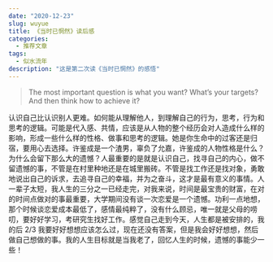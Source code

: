 ```yaml
---
date: "2020-12-23"
slug: wuyue
title: 《当时已惘然》读后感
categories:
  - 推荐文章
tags:
  - 似水流年
description: "这是第二次读《当时已惘然》的感悟"
---
```


> The most important question is what you want? What’s your targets? And then think how to achieve it? 

认识自己比认识别人更难。如何能从理解他人，到理解自己的行为，思考，行为和思考的逻辑。可能是代入感、共情，应该是从人物的整个经历会对人造成什么样的影响，形成一些什么样的性格、做事和思考的逻辑。她是你生命中的过客还是归宿，要用心去选择。许鉴成是一个渣男，辜负了允嘉，许鉴成的人物性格是什么？为什么会留下那么大的遗憾？人最重要的是就是认识自己，找寻自己的内心，做不留遗憾的事，不管是在村里种地还是在城里搬砖。不管是找工作还是找对象，勇敢地说出自己的诉求，去追寻自己的幸福，并为之奋斗，这才是最有意义的事情。人一辈子太短，我人生的三分之一已经走完，对我来说，时间是最宝贵的财富，在对的时间点做对的事最重要，大学期间没有谈一次恋爱是一个遗憾。功利一点地想，那个时候谈恋爱成本最低了，感情最纯粹了，没有什么顾忌，唯一就是父母的唠叨，要好好学习，考研究生找好工作。感觉自己走到今天，人生都是被安排的，我的后 2/3 我要好好想想应该怎么过，现在还没有答案，但是我会好好想想，然后做自己想做的事。我的人生目标就是当我老了，回忆人生的时候，遗憾的事能少一些！
